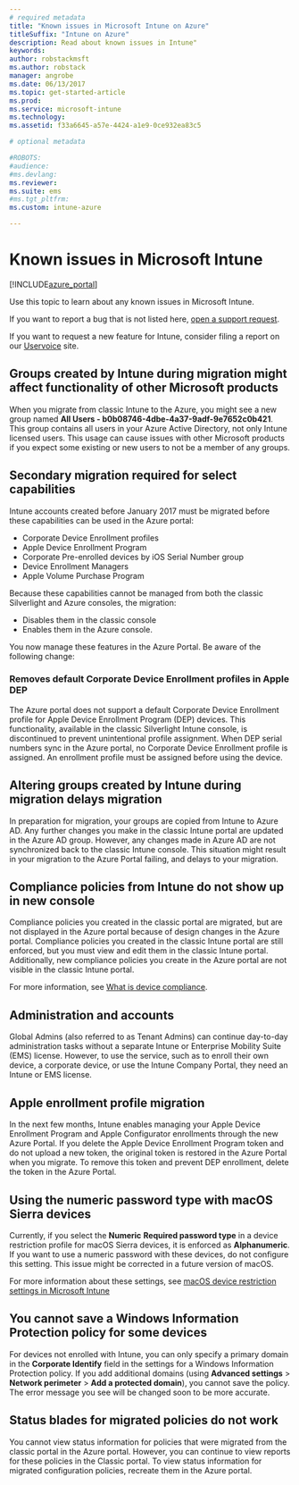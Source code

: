 ```yaml
---
# required metadata
title: "Known issues in Microsoft Intune on Azure"
titleSuffix: "Intune on Azure"
description: Read about known issues in Intune"
keywords:
author: robstackmsft
ms.author: robstack
manager: angrobe
ms.date: 06/13/2017
ms.topic: get-started-article
ms.prod:
ms.service: microsoft-intune
ms.technology:
ms.assetid: f33a6645-a57e-4424-a1e9-0ce932ea83c5

# optional metadata

#ROBOTS:
#audience:
#ms.devlang:
ms.reviewer:
ms.suite: ems
#ms.tgt_pltfrm:
ms.custom: intune-azure

---
```


# Known issues in Microsoft Intune


[!INCLUDE[azure_portal](./includes/azure_portal.md)]


Use this topic to learn about any known issues in Microsoft Intune.

If you want to report a bug that is not listed here, [open a support request](get-support.md).

If you want to request a new feature for Intune, consider filing a report on our [Uservoice](https://microsoftintune.uservoice.com/forums/291681-ideas/category/189016-azure-admin-console) site.

## Groups created by Intune during migration might affect functionality of other Microsoft products

When you migrate from classic Intune to the Azure, you might see a new group named **All Users - b0b08746-4dbe-4a37-9adf-9e7652c0b421**. This group contains all users in your Azure Active Directory, not only Intune licensed users. This usage can cause issues with other Microsoft products if you expect some existing or new users to not be a member of any groups.

## Secondary migration required for select capabilities

Intune accounts created before January 2017 must be migrated before these capabilities can be used in the Azure portal:

- Corporate Device Enrollment profiles
- Apple Device Enrollment Program
- Corporate Pre-enrolled devices by iOS Serial Number group
- Device Enrollment Managers
- Apple Volume Purchase Program

Because these capabilities cannot be managed from both the classic Silverlight and Azure consoles, the migration:
- Disables them in the classic console
- Enables them in the Azure console.  

You now manage these features in the Azure Portal. Be aware of the following change:

### Removes default Corporate Device Enrollment profiles in Apple DEP
The Azure portal does not support a default Corporate Device Enrollment profile for Apple Device Enrollment Program (DEP) devices. This functionality, available in the classic Silverlight Intune console, is discontinued to prevent unintentional profile assignment. When DEP serial numbers sync in the Azure portal, no Corporate Device Enrollment profile is assigned. An enrollment profile must be assigned before using the device.

## Altering groups created by Intune during migration delays migration

In preparation for migration, your groups are copied from Intune to Azure AD. Any further changes you make in the classic Intune portal are updated in the Azure AD group. However, any changes made in Azure AD are not synchronized back to the classic Intune console. This situation might result in your migration to the Azure Portal failing, and delays to your migration.

## Compliance policies from Intune do not show up in new console

Compliance policies you created in the classic portal are migrated, but are not displayed in the Azure portal because of design changes in the Azure portal. Compliance policies you created in the classic Intune portal are still enforced, but you must view and edit them in the classic Intune portal.
Additionally, new compliance policies you create in the Azure portal are not visible in the classic Intune portal.

For more information, see [What is device compliance](device-compliance.md).

## Administration and accounts

Global Admins (also referred to as Tenant Admins) can continue day-to-day administration tasks without a separate Intune or Enterprise Mobility Suite (EMS) license. However, to use the service, such as to enroll their own device, a corporate device, or use the Intune Company Portal, they need an Intune or EMS license.

## Apple enrollment profile migration

In the next few months, Intune enables managing your Apple Device Enrollment Program and Apple Configurator enrollments through the new Azure Portal. If you delete the Apple Device Enrollment Program token and do not upload a new token, the original token is restored in the Azure Portal when you migrate. To remove this token and prevent DEP enrollment, delete the token in the Azure Portal. 

## Using the numeric password type with macOS Sierra devices

Currently, if you select the **Numeric** **Required password type** in a device restriction profile for macOS Sierra devices, it is enforced as **Alphanumeric**. If you want to use a numeric password with these devices, do not configure this setting.
This issue might be corrected in a future version of macOS.

For more information about these settings, see [macOS device restriction settings in Microsoft Intune](device-restrictions-macos.md)

## You cannot save a Windows Information Protection policy for some devices

For devices not enrolled with Intune, you can only specify a primary domain in the **Corporate Identify** field in the settings for a Windows Information Protection policy.
If you add additional domains (using **Advanced settings** > **Network perimeter** > **Add a protected domain**), you cannot save the policy. The error message you see will be changed soon to be more accurate.

## Status blades for migrated policies do not work

You cannot view status information for policies that were migrated from the classic portal in the Azure portal. However, you can continue to view reports for these policies in the Classic portal.
To view status information for migrated configuration policies, recreate them in the Azure portal.
